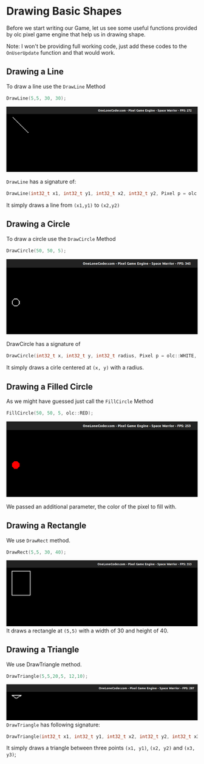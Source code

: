 # Drawing Basic Shapes
Before we start writing our Game, let us see some useful functions provided by olc pixel game engine that help us in drawing shape.

Note: I won't be providing full working code, just add these codes to the `OnUserUpdate` function and that would work.

## Drawing a Line

To draw a line use the `DrawLine` Method
```cpp
DrawLine(5,5, 30, 30);
```
![DrawLine Demo](../image/draw-line.png)

`DrawLine` has a signature of:
```cpp
DrawLine(int32_t x1, int32_t y1, int32_t x2, int32_t y2, Pixel p = olc::WHITE, uint32_t pattern = 0xFFFFFFFF)
```
It simply draws a line from `(x1,y1)` to `(x2,y2)`

## Drawing a Circle

To draw a circle use the `DrawCircle` Method
```cpp
DrawCircle(50, 50, 5);
```
![DrawCircle](../image/draw-circle.png)

DrawCircle has a signature of 
```cpp
DrawCircle(int32_t x, int32_t y, int32_t radius, Pixel p = olc::WHITE, uint8_t mask = 0xFF)
```
It simply draws a cirle centered at `(x, y)` with a radius.

## Drawing a Filled Circle

As we might have guessed just call the `FillCircle` Method
```cpp
FillCircle(50, 50, 5, olc::RED);
```
![FillCircle](../image/fill-circle.png)

We passed an additional parameter, the color of the pixel to fill with.

## Drawing a Rectangle

We use `DrawRect` method.
```cpp
DrawRect(5,5, 30, 40);
```
![DrawRect](../image/draw-rect.png)
It draws a rectangle at `(5,5)` with a width of 30 and height of 40.

## Drawing a Triangle

We use DrawTriangle method.

```cpp
DrawTriangle(5,5,20,5, 12,10);
```
![DrawTrianlge](../image/draw-triangle.png)
`DrawTriangle` has following signature:

```cpp
DrawTriangle(int32_t x1, int32_t y1, int32_t x2, int32_t y2, int32_t x3, int32_t y3, Pixel p = olc::WHITE)
```

It simply draws a triangle between three points `(x1, y1)`, `(x2, y2)` and `(x3, y3)`;

